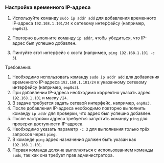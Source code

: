 
### Настройка временного IP-адреса

1. Используйте команду `sudo ip addr add` для добавления временного IP-адреса `192.168.1.101/24` к сетевому интерфейсу (например, `enp0s3`).

2. Повторно выполните команду `ip addr`, чтобы убедиться, что IP-адрес был успешно добавлен.

3. Пингуйте этот интерфейс с хоста (например, `ping 192.168.1.101 -c 3`).

Требования:
1. Необходимо использовать команду `sudo ip addr add` для добавления временного IP-адреса `192.168.1.101/24` к указанному сетевому интерфейсу (например, `enp0s3`). 
2. При добавлении IP-адреса необходимо корректно указать адрес `192.168.1.101` и маску `/24`. 
3. В задаче требуется задать сетевой интерфейс, например, `enp0s3`. 
4. После добавления IP-адреса необходимо повторно выполнить команду `ip addr` для проверки, что адрес был успешно добавлен. 
5. После настройки адреса требуется запустить команду `ping` для проверки доступности IP-адреса. 
6. Необходимо указать параметр `-c 3` для выполнения только трёх запросов через `ping`. 
7. В команде `ping` адрес назначения должен быть указан как `192.168.1.101`. 
8. Первая команда должна выполняться с использованием команды `sudo`, так как она требует прав администратора.